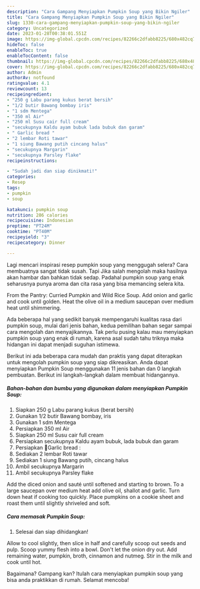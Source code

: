 ```yaml
---
description: "Cara Gampang Menyiapkan Pumpkin Soup yang Bikin Ngiler"
title: "Cara Gampang Menyiapkan Pumpkin Soup yang Bikin Ngiler"
slug: 1330-cara-gampang-menyiapkan-pumpkin-soup-yang-bikin-ngiler
category: Uncategorized
date: 2023-01-28T00:38:01.551Z
image: https://img-global.cpcdn.com/recipes/82266c2dfabb8225/680x482cq70/pumpkin-soup-foto-resep-utama.jpg
hideToc: false
enableToc: true
enableTocContent: false
thumbnail: https://img-global.cpcdn.com/recipes/82266c2dfabb8225/680x482cq70/pumpkin-soup-foto-resep-utama.jpg
cover: https://img-global.cpcdn.com/recipes/82266c2dfabb8225/680x482cq70/pumpkin-soup-foto-resep-utama.jpg
author: Admin
authorAv: notfound
ratingvalue: 4.1
reviewcount: 13
recipeingredient:
- "250 g Labu parang kukus berat bersih"
- "1/2 butir Bawang bombay iris"
- "1 sdm Mentega"
- "350 ml Air"
- "250 ml Susu cair full cream"
- "secukupnya Kaldu ayam bubuk lada bubuk dan garam"
- " Garlic bread "
- "2 lembar Roti tawar"
- "1 siung Bawang putih cincang halus"
- "secukupnya Margarin"
- "secukupnya Parsley flake"
recipeinstructions:

- "Sudah jadi dan siap dinikmati!"
categories:
- Resep
tags:
- pumpkin
- soup

katakunci: pumpkin soup 
nutrition: 286 calories
recipecuisine: Indonesian
preptime: "PT24M"
cooktime: "PT40M"
recipeyield: "3"
recipecategory: Dinner

---
```



Lagi mencari inspirasi resep pumpkin soup yang menggugah selera? Cara membuatnya sangat tidak susah. Tapi Jika salah mengolah maka hasilnya akan hambar dan bahkan tidak sedap. Padahal pumpkin soup yang enak seharusnya punya aroma dan cita rasa yang bisa memancing selera kita.


From the Pantry: Curried Pumpkin and Wild Rice Soup. Add onion and garlic and cook until golden. Heat the olive oil in a medium saucepan over medium heat until shimmering.

Ada beberapa hal yang sedikit banyak mempengaruhi kualitas rasa dari pumpkin soup, mulai dari jenis bahan, kedua pemilihan bahan segar sampai cara mengolah dan menyajikannya. Tak perlu pusing kalau mau menyiapkan pumpkin soup yang enak di rumah, karena asal sudah tahu triknya maka hidangan ini dapat menjadi suguhan istimewa.


Berikut ini ada beberapa cara mudah dan praktis yang dapat diterapkan untuk mengolah pumpkin soup yang siap dikreasikan. Anda dapat menyiapkan Pumpkin Soup menggunakan 11 jenis bahan dan 0 langkah pembuatan. Berikut ini langkah-langkah dalam membuat hidangannya.

<!--inarticleads1-->

##### Bahan-bahan dan bumbu yang digunakan dalam menyiapkan Pumpkin Soup:

1. Siapkan 250 g Labu parang kukus (berat bersih)
1. Gunakan 1/2 butir Bawang bombay, iris
1. Gunakan 1 sdm Mentega
1. Persiapkan 350 ml Air
1. Siapkan 250 ml Susu cair full cream
1. Persiapkan secukupnya Kaldu ayam bubuk, lada bubuk dan garam
1. Persiapkan  🍞Garlic bread :
1. Sediakan 2 lembar Roti tawar
1. Sediakan 1 siung Bawang putih, cincang halus
1. Ambil secukupnya Margarin
1. Ambil secukupnya Parsley flake


Add the diced onion and sauté until softened and starting to brown. To a large saucepan over medium heat add olive oil, shallot and garlic. Turn down heat if cooking too quickly. Place pumpkins on a cookie sheet and roast them until slightly shriveled and soft. 

<!--inarticleads2-->

##### Cara memasak Pumpkin Soup:


1. Selesai dan siap dihidangkan!

Allow to cool slightly, then slice in half and carefully scoop out seeds and pulp. Scoop yummy flesh into a bowl. Don&#39;t let the onion dry out. Add remaining water, pumpkin, broth, cinnamon and nutmeg. Stir in the milk and cook until hot. 

Bagaimana? Gampang kan? Itulah cara menyiapkan pumpkin soup yang bisa anda praktikkan di rumah. Selamat mencoba!

